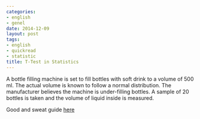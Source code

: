 ```yaml
---
categories:
- english
- genel
date: 2014-12-09
layout: post
tags:
- english
- quickread
- statistic
title: T-Test in Statistics
---
```


A bottle filling machine is set to fill bottles with soft drink to a volume of 500 ml. The actual volume is known to follow a normal distribution. The manufacturer believes the machine is under-filling bottles. A sample of 20 bottles is taken and the volume of liquid inside is measured.

Good and sweat guide [here](http://www.instantr.com/2012/12/29/performing-a-one-sample-t-test-in-r/)
